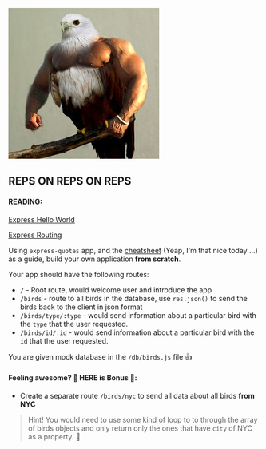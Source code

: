![pumped bird](../img/reps.jpg)

## REPS ON REPS ON REPS


#### READING:
[Express Hello World](http://expressjs.com/en/starter/hello-world.html)

[Express Routing](http://expressjs.com/en/starter/basic-routing.html)


Using `express-quotes` app, and the [cheatsheet]('https://git.generalassemb.ly/nyc-wdi-ada/HW_U02_D06_EXPRESS_INTRO_-_SQL/blob/master/cheatsheet.md') (Yeap, I'm that nice today ...) as a guide, build your own application **from scratch**.

Your app should have the following routes:

* `/` - Root route, would welcome user and introduce the app
* `/birds` - route to all birds in the database, use `res.json()` to send the birds back to the client in json format
* `/birds/type/:type` - would send information about a particular bird with the `type` that the user requested.
* `/birds/id/:id` - would send information about a particular bird with the `id` that the user requested.

You are given mock database in the `/db/birds.js` file :thumbsup:

#### Feeling awesome? 💪 HERE is **Bonus** 🎉:
* Create a separate route `/birds/nyc` to send all data about all birds **from NYC**
> Hint! You would need to use some kind of loop to to through the array of birds objects and only return only the ones that have `city` of NYC as a property. :tada:
